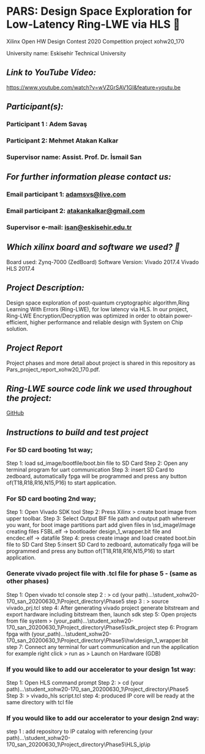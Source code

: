 # **PARS: Design Space Exploration for Low-Latency Ring-LWE via HLS :tiger:**

Xilinx Open HW Design Contest 2020 Competition  project  xohw20_170

University name: Eskisehir Technical University	

## *Link to YouTube Video:* 
https://www.youtube.com/watch?v=wVZGrSAV1GI&feature=youtu.be 

## *Participant(s):*
###   Participant 1 : Adem Savaş 
###   Participant 2:  Mehmet Atakan Kalkar
###   Supervisor name: Assist. Prof. Dr. İsmail San



## *For further information please contact us:*

###  Email participant 1: adamsvs@live.com

###  Email participant 2: atakankalkar@gmail.com

###   Supervisor e-mail: isan@eskisehir.edu.tr


 
 
 ## *Which xilinx board and software we used? :thinking:*
Board used: Zynq-7000 (ZedBoard)
Software Version: Vivado 2017.4
		  Vivado HLS 2017.4

## *Project Description:*

Design space exploration of post-quantum cryptographic algorithm,Ring Learning With Errors (Ring-LWE), for low latency via HLS.
In our project, Ring-LWE Encryption/Decryption was optimized in order to obtain power-efficient, higher performance 
and reliable design with System on Chip solution.
 
## *Project Report*
 Project phases and more detail about project is shared in this repository as Pars_project_report_xohw20_170.pdf.
 
## *Ring-LWE source code link we used throughout the project:*
				
[GitHub](https://github.com/ruandc/Ring-LWE-Encryption)


## *Instructions to build and test project*


### For SD card booting 1st way;

Step 1: load sd_image/bootfile/boot.bin file to SD Card
Step 2: Open any terminal program for uart communication
Step 3: insert SD Card to zedboard, automatically fpga will be programmed
 and press any button of(T18,R18,R16,N15,P16) to start application.

### For SD card booting 2nd way;

Step 1: Open Vivado SDK tool
Step 2: Press Xilinx > create boot image from upper toolbar.
Step 3: Select Output BIF file path and output path wherever you want, for boot image partitions part
add given files in \sd_image\Image creating files
FSBL.elf -> bootloader
design_1_wrapper.bit file and encdec.elf -> datafile
Step 4: press create image and load created boot.bin file to SD Card
Step 5:insert SD Card to zedboard, automatically fpga will be programmed
 and press any button of(T18,R18,R16,N15,P16) to start application.

### Generate vivado project file with .tcl file for phase 5 - (same as other phases)

Step 1: Open vivado tcl console
step 2 :  > cd (your path)...\student_xohw20-170_san_20200630_1\Project_directory\Phase5
step 3 :  > source vivado_prj.tcl
step 4: After generating vivado project  generate bitstream and export hardware including bitstream then, launch sdk
step 5: Open projects from file system > (your_path)...\student_xohw20-170_san_20200630_1\Project_directory\Phase5\sdk_project
step 6: Program fpga with (your_path)...\student_xohw20-170_san_20200630_1\Project_directory\Phase5\hw\design_1_wrapper.bit
step 7: Connect any terminal for uart communication and run the application 
	for example right click > run as > Launch on Hardware (GDB)


### If you would like to add our accelerator to your design 1st way:

Step 1: Open HLS command prompt
Step 2:  > cd (your path)...\student_xohw20-170_san_20200630_1\Project_directory\Phase5
Step 3:  > vivado_hls script.tcl
step 4: produced IP core will be ready at the same directory with tcl file

### If you would like to add our accelerator to your design 2nd way:
step 1 : add repository to IP catalog with referencing
 				(your path)...\student_xohw20-170_san_20200630_1\Project_directory\Phase5\HLS_ip\ip
				


